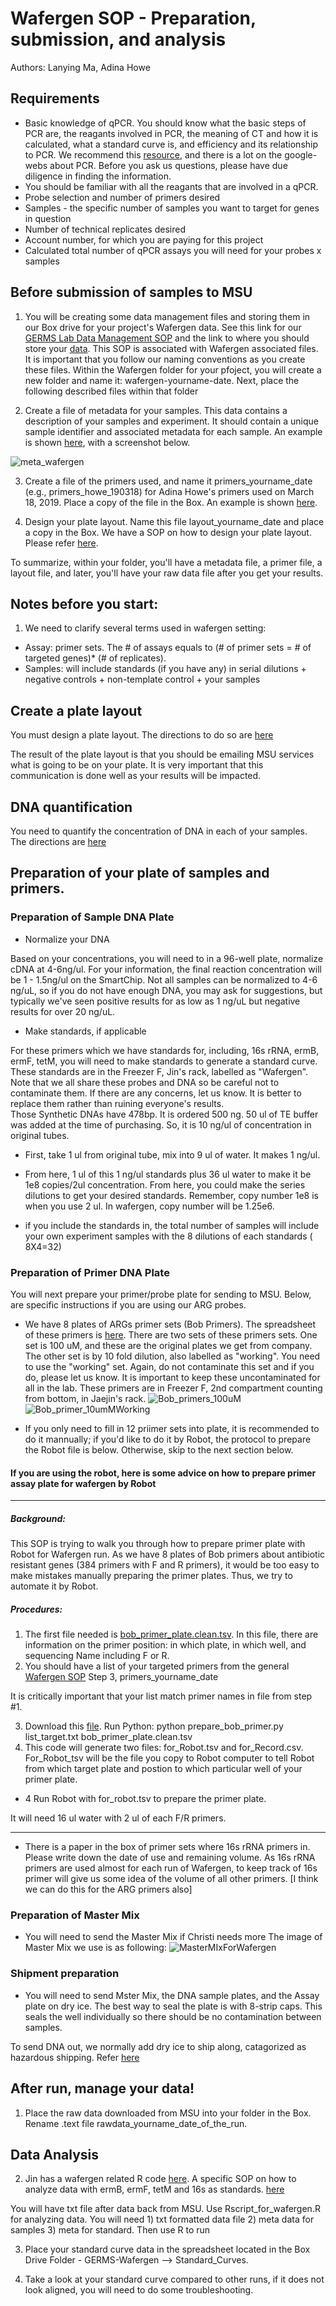 # Wafergen SOP - Preparation, submission, and analysis

Authors:  Lanying Ma, Adina Howe

## Requirements
- Basic knowledge of qPCR. You should know what the basic steps of PCR are, the reagants involved in PCR, the meaning of CT and how it is calculated, what a standard curve is, and efficiency and its relationship to PCR.  We recommend this [resource](https://www.bio-rad.com/webroot/web/pdf/lsr/literature/Bulletin_5279.pdf), and there is a lot on the google-webs about PCR.  Before you ask us questions, please have due diligence in finding the information.
- You should be familiar with all the reagants that are involved in a qPCR.
- Probe selection and number of primers desired
- Samples - the specific number of samples you want to target for genes in question
- Number of technical replicates desired
- Account number, for which you are paying for this project
- Calculated total number of qPCR assays you will need for your probes x samples

## Before submission of samples to MSU

1. You will be creating some data management files and storing them in our Box drive for your project's Wafergen data.  See this link for our [GERMS Lab Data Management SOP](https://github.com/germs-lab/SOPs/blob/master/data_management_SOPs/GERMS_Lab_Data_Management_101.md) and the link to where you should store your [data](https://iastate.box.com/s/6faf0qlfmmqisrulqg21wpf584arf0xf).  This SOP is associated with Wafergen associated files. It is important that you follow our naming conventions as you create these files.  Within the Wafergen folder for your pfoject, you will create a new folder and name it:  wafergen-yourname-date.  Next, place the following described files within that folder

2. Create a file of metadata for your samples.  This data contains a description of your samples and experiment.  It should contain a unique sample identifier and associated metadata for each sample.  An example is shown [here](https://github.com/germs-lab/SOPs/blob/master/datasheets/meta_fix.csv), with a screenshot below.

![meta_wafergen](https://github.com/germs-lab/SOPs/blob/master/images/Meta_wafergen_MLY.jpg)

3. Create a file of the primers used, and name it primers_yourname_date (e.g., primers_howe_190318) for Adina Howe's primers used on March 18, 2019.   Place a copy of the file in the Box.  An example is shown [here](https://github.com/germs-lab/SOPs/blob/master/datasheets/meta_standard.csv).

4. Design your plate layout. Name this file layout_yourname_date and place a copy in the Box. We have a SOP on how to design your plate layout.  Please refer [here](https://github.com/germs-lab/SOPs/blob/master/wafergen_SOPs/wafergen-plate-layout.md). 

To summarize, within your folder, you'll have a metadata file, a primer file, a layout file, and later, you'll have your raw data file after you get your results.


## Notes before you start:
1.	 We need to clarify several terms used in wafergen setting:
* Assay: primer sets.  The # of assays equals to (# of primer sets = # of targeted genes)* (# of replicates).
* Samples: will include standards (if you have any) in serial dilutions + negative controls + non-template control + your samples 

## Create a plate layout

You must design a plate layout.  The directions to do so are [here](https://github.com/germs-lab/SOPs/blob/master/wafergen_SOPs/wafergen-plate-layout.md)

The result of the plate layout is that you should be emailing MSU services what is going to be on your plate.  It is very important that this communication is done well as your results will be impacted.

## DNA quantification

You need to quantify the concentration of DNA in each of your samples.  The directions are [here](https://github.com/germs-lab/SOPs/blob/master/DNA_SOPs/Quant-iT_dsDNA_Assay.md)

## Preparation of your plate of samples and primers.

### Preparation of Sample DNA Plate
* Normalize your DNA

Based on your concentrations, you will need to in a 96-well plate, normalize cDNA at 4-6ng/ul. For your information, the final reaction concentration will be 1 - 1.5ng/ul on the SmartChip. Not all samples can be normalized to 4-6 ng/uL, so if you do not have enough DNA, you may ask for suggestions, but typically we've seen positive results for as low as 1 ng/uL but negative results for over 20 ng/uL.

* Make standards, if applicable

For these primers which we have standards for, including, 16s rRNA, ermB, ermF, tetM, you will need to make standards to generate a standard curve.  These standards are in the Freezer F, Jin's rack, labelled as "Wafergen".  Note that we all share these probes and DNA so be careful not to contaminate them. If there are any concerns, let us know.  It is better to replace them rather than ruining everyone's results.  
Those Synthetic DNAs have 478bp. It is ordered 500 ng. 50 ul of TE buffer was added at the time of purchasing. So, it is 10 ng/ul of concentration in original tubes. 

* First, take 1 ul from original tube, mix into 9 ul of water. It makes 1 ng/ul. 

* From here, 1 ul of this 1 ng/ul standards plus 36 ul water to make it be 1e8 copies/2ul concentration.  From here, you could make the series dilutions to get your desired standards. Remember, copy number 1e8 is when you use 2 ul. In wafergen, copy number will be 1.25e6.
* if you include the standards in, the total number of samples will include your own experiment samples with the 8 dilutions of each standards ( 8X4=32)


### Preparation of Primer DNA Plate
You will next prepare your primer/probe plate for sending to MSU.  Below, are specific instructions if you are using our ARG probes.

*  We have 8 plates of ARGs primer sets (Bob Primers).  The spreadsheet of these primers is [here](https://github.com/germs-lab/wafergen/blob/master/bob_primer_plate.clean.tsv). There are two sets of these primers sets. One set is 100 uM, and these are the original plates we get from company.  The other set is by 10 fold dilution, also labelled as "working". You need to use the "working" set.  Again, do not contaminate this set and if you do, please let us know.  It is important to keep these uncontaminated for all in the lab.  These primers are in Freezer F, 2nd compartment counting from bottom, in Jaejin's rack.
![Bob_primers_100uM](https://github.com/germs-lab/SOPs/blob/master/images/ARGs_100uM.jpg)
![Bob_primer_10umMWorking](https://github.com/germs-lab/SOPs/blob/master/images/ARGs_10uMWorking.jpg)

* If you only need to fill in 12 priimer sets into plate, it is recommended to do it mannually; if you'd like to do it by Robot, the protocol to prepare the Robot file is below.  Otherwise, skip to the next section below.


#### If you are using the robot, here is some advice on how to prepare primer assay plate for wafergen by Robot
**********************************
##### Background:
This SOP is trying to walk you through how to prepare primer plate with Robot for Wafergen run.  As we have 8 plates of Bob primers about antibiotic resistant genes (384 primers with F and R primers), it would be too easy to make mistakes manually preparing the primer plates.  Thus, we try to automate it by Robot. 

##### Procedures:
1. The first file needed is [bob_primer_plate.clean.tsv](https://github.com/germs-lab/wafergen/blob/master/bob_primer_plate.clean.tsv).  In this file, there are information on the primer position: in which plate, in which well, and sequencing Name including F or R.
2. You should have a list of your targeted primers from the general [Wafergen SOP](https://github.com/germs-lab/SOPs/blob/master/wafergen_SOPs/wafergen-general.md) Step 3, primers_yourname_date

It is critically important that your list match primer names in file from step #1.

3. Download this [file](https://github.com/germs-lab/wafergen/blob/master/prepare_bob_primer.py).  Run Python: python prepare_bob_primer.py list_target.txt bob_primer_plate.clean.tsv
4. This code will generate two files: for_Robot.tsv and for_Record.csv.  For_Robot_tsv will be the file you copy to Robot computer to tell Robot from which target plate and postion to which particular well of your primer plate.
* 4 Run Robot with for_robot.tsv to prepare the primer plate.

It will need 16 ul water with 2 ul of each F/R primers.
**********************************

* There is a paper in the box of primer sets where 16s rRNA primers in. Please write down the date of use and remaining volume.  As 16s rRNA primers are used almost for each run of Wafergen, to keep track of 16s primer will give us some idea of the volume of all other primers.
[I think we can do this for the ARG primers also]


### Preparation of Master Mix
*	You will need to send the Master Mix if Christi needs more The image of Master Mix we use is as following:
![MasterMIxForWafergen](https://github.com/germs-lab/SOPs/blob/master/images/MasterMix_wafergen.jpg)

### Shipment preparation
* You will need to send Mster Mix, the DNA sample plates, and the Assay plate on dry ice.  The best way to seal the plate is with 8-strip caps. This seals the well individually so there should be no contamination between samples.

To send DNA out, we normally add dry ice to ship along, catagorized as hazardous shipping.  Refer [here](https://github.com/germs-lab/SOPs/blob/master/HazardousShipping.md)

## After run, manage your data!

1.  Place the raw data downloaded from MSU into your folder in the Box.  Rename .text file rawdata_yourname_date_of_the_run. 

## Data Analysis

 2.  Jin has a wafergen related R code [here](https://github.com/germs-lab/wafergen). A specific SOP on how to analyze data with ermB, ermF, tetM and 16s as standards. [here](https://github.com/germs-lab/wafergen/blob/master/Rscript_for_wafergen.R)

You will have txt file after data back from MSU. Use Rscript_for_wafergen.R for analyzing data. You will need 1) txt formatted data file 2) meta data for samples 3) meta for standard. Then use R to run

3.  Place your standard curve data in the spreadsheet located in the Box Drive Folder - GERMS-Wafergen --> Standard_Curves.  

4.  Take a look at your standard curve compared to other runs, if it does not look aligned, you will need to do some troubleshooting.  


